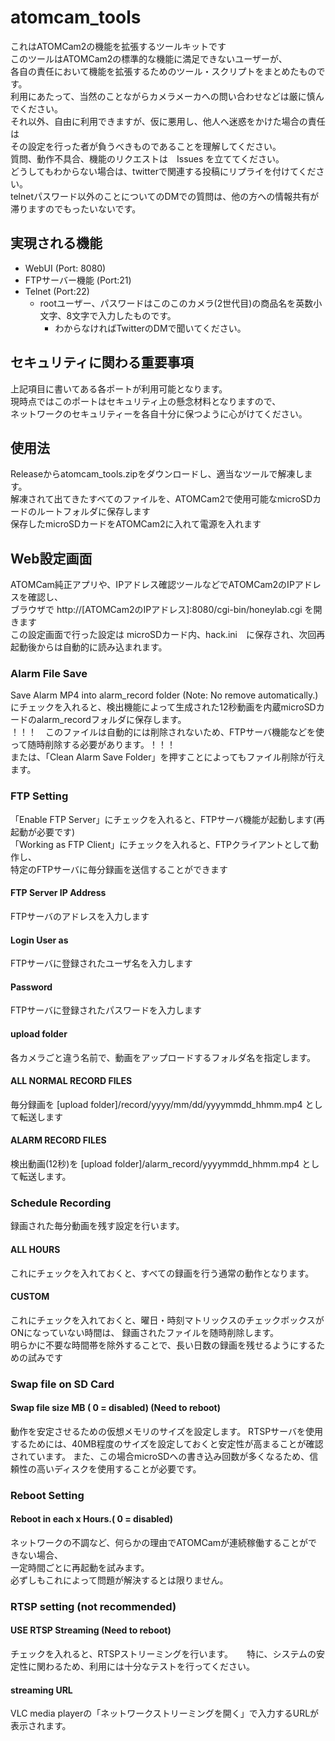 # atomcam_tools

これはATOMCam2の機能を拡張するツールキットです  
このツールはATOMCam2の標準的な機能に満足できないユーザーが、  
各自の責任において機能を拡張するためのツール・スクリプトをまとめたものです。  
利用にあたって、当然のことながらカメラメーカへの問い合わせなどは厳に慎んでください。  
それ以外、自由に利用できますが、仮に悪用し、他人へ迷惑をかけた場合の責任は  
その設定を行った者が負うべきものであることを理解してください。  
質問、動作不具合、機能のリクエストは　Issues を立ててください。  
どうしてもわからない場合は、twitterで関連する投稿にリプライを付けてください。  
telnetパスワード以外のことについてのDMでの質問は、他の方への情報共有が滞りますのでもったいないです。

## 実現される機能
- WebUI (Port: 8080)
- FTPサーバー機能 (Port:21)
- Telnet (Port:22)
  - rootユーザー、パスワードはこのこのカメラ(2世代目)の商品名を英数小文字、8文字で入力したものです。  
      - わからなければTwitterのDMで聞いてください。  

## セキュリティに関わる重要事項
上記項目に書いてある各ポートが利用可能となります。  
現時点ではこのポートはセキュリティ上の懸念材料となりますので、  
ネットワークのセキュリティーを各自十分に保つように心がけてください。

## 使用法

Releaseからatomcam_tools.zipをダウンロードし、適当なツールで解凍します。  
解凍されて出てきたすべてのファイルを、ATOMCam2で使用可能なmicroSDカードのルートフォルダに保存します  
保存したmicroSDカードをATOMCam2に入れて電源を入れます  

## Web設定画面

ATOMCam純正アプリや、IPアドレス確認ツールなどでATOMCam2のIPアドレスを確認し、  
ブラウザで http://[ATOMCam2のIPアドレス]:8080/cgi-bin/honeylab.cgi を開きます  
この設定画面で行った設定は microSDカード内、hack.ini　に保存され、次回再起動後からは自動的に読み込まれます。  

### Alarm File Save
Save Alarm MP4 into alarm_record folder (Note: No remove automatically.)  
にチェックを入れると、検出機能によって生成された12秒動画を内蔵microSDカードのalarm_recordフォルダに保存します。  
！！！　このファイルは自動的には削除されないため、FTPサーバ機能などを使って随時削除する必要があります。！！！  
または、「Clean Alarm Save Folder」を押すことによってもファイル削除が行えます。  

### FTP Setting
「Enable FTP Server」にチェックを入れると、FTPサーバ機能が起動します(再起動が必要です)  
「Working as FTP Client」にチェックを入れると、FTPクライアントとして動作し、  
特定のFTPサーバに毎分録画を送信することができます  
#### FTP Server IP Address
 FTPサーバのアドレスを入力します
#### Login User as
 FTPサーバに登録されたユーザ名を入力します
#### Password
 FTPサーバに登録されたパスワードを入力します
#### upload folder
 各カメラごと違う名前で、動画をアップロードするフォルダ名を指定します。

#### ALL NORMAL RECORD FILES
 毎分録画を [upload folder]/record/yyyy/mm/dd/yyyymmdd_hhmm.mp4 として転送します
#### ALARM RECORD FILES
 検出動画(12秒)を [upload folder]/alarm_record/yyyymmdd_hhmm.mp4 として転送します。
 
### Schedule Recording
録画された毎分動画を残す設定を行います。
#### ALL HOURS
これにチェックを入れておくと、すべての録画を行う通常の動作となります。
#### CUSTOM
これにチェックを入れておくと、曜日・時刻マトリックスのチェックボックスがONになっていない時間は、 
録画されたファイルを随時削除します。  
明らかに不要な時間帯を除外することで、長い日数の録画を残せるようにするための試みです  

### Swap file on SD Card
#### Swap file size MB ( 0 = disabled)  (Need to reboot)
動作を安定させるための仮想メモリのサイズを設定します。
RTSPサーバを使用するためには、40MB程度のサイズを設定しておくと安定性が高まることが確認されています。
また、この場合microSDへの書き込み回数が多くなるため、信頼性の高いディスクを使用することが必要です。

### Reboot Setting
#### Reboot in each  x Hours.( 0 = disabled) 
ネットワークの不調など、何らかの理由でATOMCamが連続稼働することができない場合、  
一定時間ごとに再起動を試みます。  
必ずしもこれによって問題が解決するとは限りません。  

### RTSP setting (not recommended)
#### USE RTSP Streaming (Need to reboot)
チェックを入れると、RTSPストリーミングを行います。 　
特に、システムの安定性に関わるため、利用には十分なテストを行ってください。  
#### streaming URL 
VLC media playerの「ネットワークストリーミングを開く」で入力するURLが表示されます。


